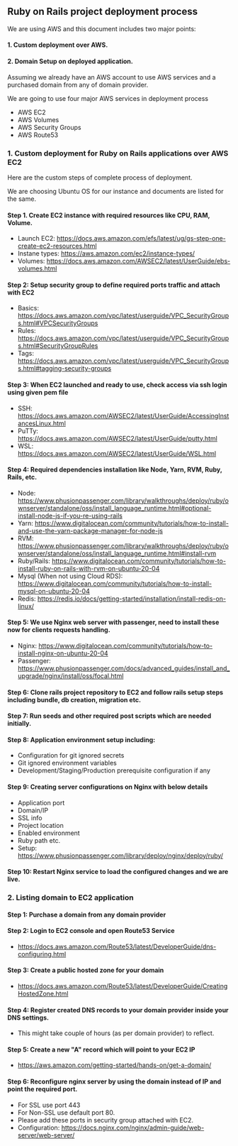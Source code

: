 ## Ruby on Rails project deployment process

We are using AWS and this document includes two major points:
#### 1. Custom deployment over AWS.
#### 2. Domain Setup on deployed application.

Assuming we already have an AWS account to use AWS services and a purchased domain from any of domain provider.

We are going to use four major AWS services in deployment process
- AWS EC2
- AWS Volumes
- AWS Security Groups
- AWS Route53

### 1. Custom deployment for Ruby on Rails applications over AWS EC2
Here are the custom steps of complete process of deployment. 

We are choosing Ubuntu OS for our instance and documents are listed for the same.

#### Step 1. Create EC2 instance with required resources like CPU, RAM, Volume.
- Launch EC2: https://docs.aws.amazon.com/efs/latest/ug/gs-step-one-create-ec2-resources.html
- Instane types: https://aws.amazon.com/ec2/instance-types/
- Volumes: https://docs.aws.amazon.com/AWSEC2/latest/UserGuide/ebs-volumes.html

#### Step 2: Setup security group to define required ports traffic and attach with EC2
- Basics: https://docs.aws.amazon.com/vpc/latest/userguide/VPC_SecurityGroups.html#VPCSecurityGroups
- Rules: https://docs.aws.amazon.com/vpc/latest/userguide/VPC_SecurityGroups.html#SecurityGroupRules
- Tags: https://docs.aws.amazon.com/vpc/latest/userguide/VPC_SecurityGroups.html#tagging-security-groups

#### Step 3: When EC2 launched and ready to use, check access via ssh login using given pem file
- SSH: https://docs.aws.amazon.com/AWSEC2/latest/UserGuide/AccessingInstancesLinux.html
- PuTTy: https://docs.aws.amazon.com/AWSEC2/latest/UserGuide/putty.html
- WSL: https://docs.aws.amazon.com/AWSEC2/latest/UserGuide/WSL.html 

#### Step 4: Required dependencies installation like Node, Yarn, RVM, Ruby, Rails, etc.
- Node: https://www.phusionpassenger.com/library/walkthroughs/deploy/ruby/ownserver/standalone/oss/install_language_runtime.html#optional-install-node-js-if-you-re-using-rails
- Yarn: https://www.digitalocean.com/community/tutorials/how-to-install-and-use-the-yarn-package-manager-for-node-js
- RVM: https://www.phusionpassenger.com/library/walkthroughs/deploy/ruby/ownserver/standalone/oss/install_language_runtime.html#install-rvm
- Ruby/Rails: https://www.digitalocean.com/community/tutorials/how-to-install-ruby-on-rails-with-rvm-on-ubuntu-20-04
- Mysql (When not using Cloud RDS): https://www.digitalocean.com/community/tutorials/how-to-install-mysql-on-ubuntu-20-04 
- Redis: https://redis.io/docs/getting-started/installation/install-redis-on-linux/

#### Step 5: We use Nginx web server with passenger, need to install these now for clients requests handling.
- Nginx: https://www.digitalocean.com/community/tutorials/how-to-install-nginx-on-ubuntu-20-04
- Passenger: https://www.phusionpassenger.com/docs/advanced_guides/install_and_upgrade/nginx/install/oss/focal.html

#### Step 6: Clone rails project repository to EC2 and follow rails setup steps including bundle, db creation, migration etc.

#### Step 7: Run seeds and other required post scripts which are needed initially.

#### Step 8: Application environment setup including:
- Configuration for git ignored secrets
- Git ignored environment variables
- Development/Staging/Production prerequisite configuration if any

#### Step 9: Creating server configurations on Nginx with below details
- Application port 
- Domain/IP
- SSL info
- Project location
- Enabled environment
- Ruby path etc.
- Setup: https://www.phusionpassenger.com/library/deploy/nginx/deploy/ruby/

#### Step 10: Restart Nginx service to load the configured changes and we are live.

### 2. Listing domain to EC2 application

#### Step 1: Purchase a domain from any domain provider

#### Step 2: Login to EC2 console and open Route53 Service
- https://docs.aws.amazon.com/Route53/latest/DeveloperGuide/dns-configuring.html

#### Step 3: Create a public hosted zone for your domain
- https://docs.aws.amazon.com/Route53/latest/DeveloperGuide/CreatingHostedZone.html

#### Step 4: Register created DNS records to your domain provider inside your DNS settings. 
- This might take couple of hours (as per domain provider) to reflect.

#### Step 5: Create a new "A" record which will point to your EC2 IP
- https://aws.amazon.com/getting-started/hands-on/get-a-domain/

#### Step 6: Reconfigure nginx server by using the domain instead of IP and point the required port.
- For SSL use port 443
- For Non-SSL use default port 80.
- Please add these ports in security group attached with EC2.
- Configuration: https://docs.nginx.com/nginx/admin-guide/web-server/web-server/


